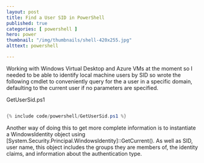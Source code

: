 ```yaml
---
layout: post
title: Find a User SID in PowerShell
published: true 
categories: [ powershell ]
hero: power
thumbnail: "/img/thumbnails/shell-420x255.jpg"
alttext: powershell

---
```


Working with Windows Virtual Desktop and Azure VMs at the moment so I needed to be able to identify local machine users 
by SID so wrote the following cmdlet to conveniently query for the a user in a specific domain, defaulting to the current user if no parameters are specified.  

GetUserSid.ps1
```powershell

{% include code/powershell/GetUserSid.ps1 %}

```

Another way of doing this to get more complete information is to instantiate a WindowsIdentity object using [System.Security.Principal.WindowsIdentity]::GetCurrent(). As well as SID, user name, this object includes the groups they are members of, the identity claims, and information about the authentication type. 